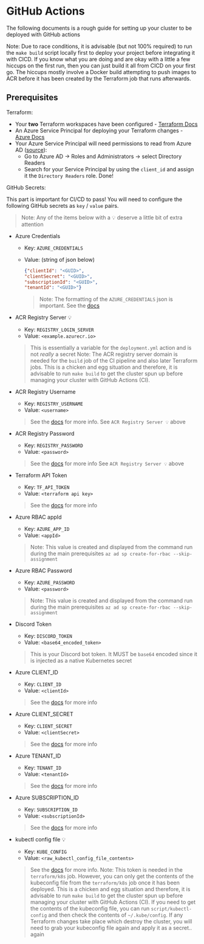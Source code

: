 # GitHub Actions

The following documents is a rough guide for setting up your cluster to be deployed with GitHub actions

Note: Due to race conditions, it is advisable (but not 100% required) to run the `make build` script locally first to deploy your project before integrating it with CICD. If you know what you are doing and are okay with a little a few hiccups on the first run, then you can just build it all from CICD on your first go. The hiccups mostly involve a Docker build attempting to push images to ACR before it has been created by the Terraform job that runs afterwards.

## Prerequisites

Terraform:

- Your **two** Terraform workspaces have been configured - [Terraform Docs](terraform-cloud.md)
- An Azure Service Principal for deploying your Terraform changes - [Azure Docs](https://docs.microsoft.com/en-us/cli/azure/create-an-azure-service-principal-azure-cli)
- Your Azure Service Principal will need permissions to read from Azure AD ([source](https://gaunacode.com/azure-ad-permissions-to-read-service-principals)):
  - Go to Azure AD -> Roles and Administrators -> select Directory Readers
  - Search for your Service Principal by using the `client_id` and assign it the `Directory Readers` role. Done!

GitHub Secrets:

This part is important for CI/CD to pass! You will need to configure the following GitHub secrets as `key` / `value` pairs.

> Note: Any of the items below with a 💡 deserve a little bit of extra attention

- Azure Credentials
  - Key: `AZURE_CREDENTIALS`
  - Value: (string of json below)

    ```json
    {"clientId": "<GUID>",
    "clientSecret": "<GUID>",
    "subscriptionId": "<GUID>",
    "tenantId": "<GUID>"}
    ```

    > Note: The formatting of the `AZURE_CREDENTIALS` json is important. See the [docs](https://github.com/marketplace/actions/azure-login)

- ACR Registry Server 💡
  - Key: `REGISTRY_LOGIN_SERVER`
  - Value: `<example.azurecr.io>`

  > This is essentially a variable for the `deployment.yml` action and is not *really* a secret
  > Note: The ACR registry server domain is needed for the `build` job of the CI pipeline and also later Terraform jobs. This is a chicken and egg situation and therefore, it is advisable to run `make build` to get the cluster spun up before managing your cluster with GitHub Actions (CI).

- ACR Registry Username
  - Key: `REGISTRY_USERNAME`
  - Value: `<username>`

  > See the [docs](https://github.com/marketplace/actions/azure-container-registry-login) for more info.
  > See `ACR Registry Server 💡` above

- ACR Registry Password
  - Key: `REGISTRY_PASSWORD`
  - Value: `<password>`

  > See the [docs](https://github.com/marketplace/actions/azure-container-registry-login) for more info
  > See `ACR Registry Server 💡` above

- Terraform API Token
  - Key: `TF_API_TOKEN`
  - Value: `<terraform api key>`

  > See the [docs](https://www.terraform.io/docs/cloud/users-teams-organizations/api-tokens.html) for more info

- Azure RBAC appId
  - Key: `AZURE_APP_ID`
  - Value: `<appId>`

  > Note: This value is created and displayed from the command run during the main prerequisites `az ad sp create-for-rbac --skip-assignment`

- Azure RBAC Password
  - Key: `AZURE_PASSWORD`
  - Value: `<password>`

  > Note: This value is created and displayed from the command run during the main prerequisites `az ad sp create-for-rbac --skip-assignment`

- Discord Token
  - Key: `DISCORD_TOKEN`
  - Value: `<base64_encoded_token>`

  > This is your Discord bot token. It MUST be `base64` encoded since it is injected as a native Kubernetes secret

- Azure CLIENT_ID
  - Key: `CLIENT_ID`
  - Value: `<clientId>`

  > See the [docs](https://registry.terraform.io/providers/hashicorp/azurerm/latest/docs/guides/azure_cli) for more info

- Azure CLIENT_SECRET
  - Key: `CLIENT_SECRET`
  - Value: `<clientSecret>`

  > See the [docs](https://registry.terraform.io/providers/hashicorp/azurerm/latest/docs/guides/azure_cli) for more info

- Azure TENANT_ID
  - Key: `TENANT_ID`
  - Value: `<tenantId>`

  > See the [docs](https://registry.terraform.io/providers/hashicorp/azurerm/latest/docs/guides/azure_cli) for more info

- Azure SUBSCRIPTION_ID
  - Key: `SUBSCRIPTION_ID`
  - Value: `<subscriptionId>`

  > See the [docs](https://registry.terraform.io/providers/hashicorp/azurerm/latest/docs/guides/azure_cli) for more info

- kubectl config file 💡
  - Key: `KUBE_CONFIG`
  - Value: `<raw_kubectl_config_file_contents>`

  > See the [docs](https://github.com/marketplace/actions/kubernetes-set-context) for more info. Note: This token is needed in the `terraform/k8s` job. However, you can only get the contents of the kubeconfig file from the `terraform/k8s` job once it has been deployed. This is a chicken and egg situation and therefore, it is advisable to run `make build` to get the cluster spun up before managing your cluster with GitHub Actions (CI). If you need to get the contents of the kubeconfig file, you can run `script/kubectl-config` and then check the contents of `~/.kube/config`. If any Terraform changes take place which destroy the cluster, you will need to grab your kubeconfig file again and apply it as a secret.. again
